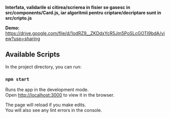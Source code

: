 **Interfata, validarile si citirea/scrierea in fisier se gasesc in src/components/Card.js, iar algoritmii pentru criptare/decriptare sunt in src/cripto.js**

**Demo:**
https://drive.google.com/file/d/1odRZ9__ZKDdxYcR5Jm5PoSLcGOTI9bdA/view?usp=sharing


## Available Scripts

In the project directory, you can run:

### `npm start`

Runs the app in the development mode.<br />
Open [http://localhost:3000](http://localhost:3000) to view it in the browser.

The page will reload if you make edits.<br />
You will also see any lint errors in the console.

